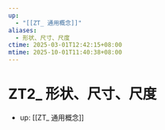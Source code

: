 ```yaml
---
up:
  - "[[ZT_ 通用概念]]"
aliases:
  - 形状、尺寸、尺度
ctime: 2025-03-01T12:42:15+08:00
mtime: 2025-10-01T11:40:38+08:00
---
```


# ZT2_ 形状、尺寸、尺度

- up: [[ZT_ 通用概念]]
